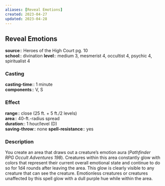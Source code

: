 ```yaml
---
aliases: [Reveal Emotions]
created: 2023-04-27
updated: 2023-04-28
---
```


## Reveal Emotions

**source**:: Heroes of the High Court pg. 10  
**school**:: divination
**level**:: medium 3, mesmerist 4, occultist 4, psychic 4, spiritualist 4

### Casting

**casting-time**:: 1 minute  
**components**:: V, S

### Effect

**range**:: close (25 ft. + 5 ft./2 levels)  
**area**:: 40-ft.-radius spread  
**duration**:: 1 hour/level (D)  
**saving-throw**:: none
**spell-resistance**:: yes

### Description

You create an area that draws out a creature’s emotion aura (*Pathfinder RPG Occult Adventures 198*). Creatures within this area constantly glow with colors that represent their current overall emotional state and continue to do so for 1d4 rounds after leaving the area. This glow is clearly visible to any creature that can see the creature. Emotionless creatures or creatures unaffected by this spell glow with a dull purple hue while within the area.
